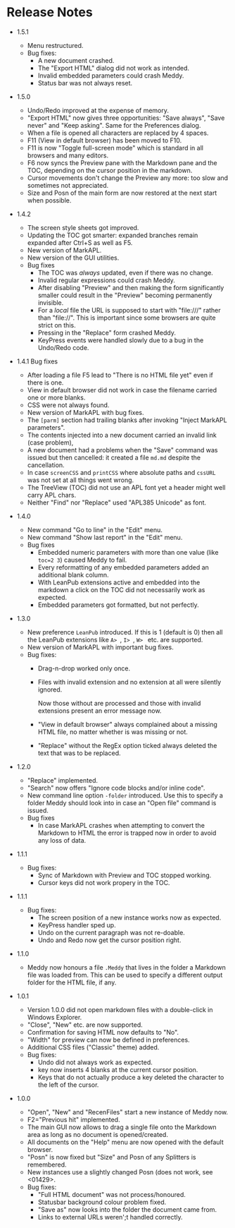 # Release Notes

* 1.5.1
  * Menu restructured.
  * Bug fixes:
    * A new document crashed.
    * The "Export HTML" dialog did not work as intended.
    * Invalid embedded parameters could crash Meddy.
    * Status bar was not always reset.

* 1.5.0
  * Undo/Redo improved at the expense of memory.
  * "Export HTML" now gives three opportunities: "Save always", "Save never" and "Keep asking". Same
    for the Preferences dialog.
  * When a file is opened all <tab> characters are replaced by 4 spaces.
  * F11 (View in default browser) has been moved to F10.
  * F11 is now "Toggle full-screen mode" which is standard in all browsers and many editors.
  * F6 now syncs the Preview pane with the Markdown pane and the TOC, depending on the cursor position
    in the markdown.
  * Cursor movements don't change the Preview any more: too slow and sometimes not appreciated.
  * Size and Posn of the main form are now restored at the next start when possible.
* 1.4.2
  * The screen style sheets got improved.
  * Updating the TOC got smarter: expanded branches remain expanded after Ctrl+S as well as F5.
  * New version of MarkAPL.
  * New version of the GUI utilities.
  * Bug fixes
    * The TOC was _always_ updated, even if there was no change.
    * Invalid regular expressions could crash Meddy.
    * After disabling "Preview" and then making the form significantly smaller could result in
      the "Preview" becoming permanently invisible.
    * For a _local_ file the URL is supposed to start with "file:///" rather than "file://". This
      is important since some browsers are quite strict on this.
    * Pressing <escape> in the "Replace" form crashed Meddy.
    * KeyPress events were handled slowly due to a bug in the Undo/Redo code.
* 1.4.1
  Bug fixes
  * After loading a file F5 lead to "There is no HTML file yet" even if there is one.
  * View in default browser did not work in case the filename carried one or more blanks.
  * CSS were not always found.
  * New version of MarkAPL with bug fixes.
  * The `[parm]` section had trailing blanks after invoking "Inject MarkAPL parameters".
  * The contents injected into a new document carried an invalid link (case problem),
  * A new document had a problems when the "Save" command was issued but then cancelled: it
    created a file `md.md` despite the cancellation.
  * In case `screenCSS` and `printCSS` where absolute paths and `cssURL` was not set at all
    things went wrong.
  * The TreeView (TOC) did not use an APL font yet a header might well carry APL chars.
  * Neither "Find" nor "Replace" used "APL385 Unicode" as font.
* 1.4.0
  * New command "Go to line" in the "Edit" menu.
  * New command "Show last report" in the "Edit" menu.
  * Bug fixes
    * Embedded numeric parameters with more than one value (like `toc=2 3`) caused Meddy to fail.
    * Every reformatting of any embedded parameters added an additional blank column.
    * With LeanPub extensions active and embedded into the markdown a click on the TOC did not
      necessarily work as expected.
    * Embedded parameters got formatted, but not perfectly.
* 1.3.0
  * New preference `LeanPub` introduced. If this is 1 (default is 0) then all the LeanPub extensions
    like `A> `, `I> `, `W> ` etc. are supported.
  * New version of MarkAPL with important bug fixes.
  * Bug fixes:
    * Drag-n-drop worked only once.
    * Files with invalid extension and no extension at all were silently ignored.

      Now those without are processed and those with invalid extensions present an error message now.
    * "View in default browser" always complained about a missing HTML file, no matter whether is was
      missing or not.
    * "Replace" without the RegEx option ticked always deleted the text that was to be replaced.
* 1.2.0
  * "Replace" implemented.
  * "Search" now offers "Ignore code blocks and/or inline code".
  * New command line option `-folder` introduced. Use this to specify a folder Meddy should look
    into in case an "Open file" command is issued.
  * Bug fixes
    * In case MarkAPL crashes when attempting to convert the Markdown to HTML the error is trapped
      now in order to avoid any loss of data.
* 1.1.1
  * Bug fixes:
    * Sync of Markdown with Preview and TOC stopped working.
    * Cursor keys did not work propery in the TOC.
* 1.1.1
  * Bug fixes:
    * The screen position of a new instance works now as expected.
    * KeyPress handler sped up.
    * Undo on the current paragraph was not re-doable.
    * Undo and Redo now get the cursor position right.
* 1.1.0
  * Meddy now honours a file `.Meddy` that lives in the folder a Markdown file was loaded from.
    This can be used to specify a different output folder for the HTML file, if any.
* 1.0.1
  * Version 1.0.0 did not open markdown files with a double-click in Windows Explorer.
  * "Close", "New" etc. are now supported.
  * Confirmation for saving HTML now defaults to "No".
  * "Width" for preview can now be defined in preferences.
  * Additional CSS files ("Classic" theme) added.
  * Bug fixes:
    * Undo did not always work as expected.
    * <Tab> key now inserts 4 blanks at the current cursor position.
    * Keys that do not actually produce a key deleted the character to the left of the cursor.
* 1.0.0
  * "Open", "New"  and "RecenFiles" start a new instance of Meddy now.
  * F2="Previous hit" implemented.
  * The main GUI now allows to drag a single file onto the Markdown area as long as no document
    is opened/created.
  * All documents on the "Help" menu are now opened with the default browser.
  * "Posn" is now fixed but "Size" and Posn of any Splitters is remembered.
  * New instances use a slightly changed Posn (does not work, see <01429>.
  * Bug fixes:
    * "Full HTML document" was not process/honoured.
    * Statusbar background colour problem fixed.
    * "Save as" now looks into the folder the document came from.
    * Links to external URLs weren';t handled correctly.